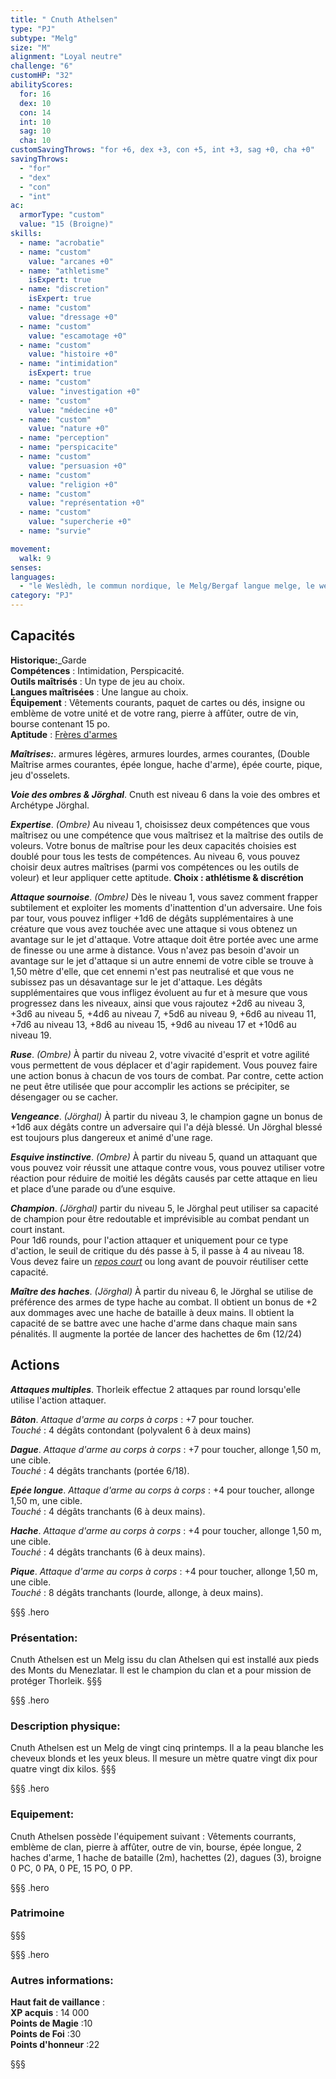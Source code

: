 ```yaml
---
title: " Cnuth Athelsen"
type: "PJ"
subtype: "Melg"
size: "M"
alignment: "Loyal neutre"
challenge: "6"
customHP: "32"
abilityScores:
  for: 16
  dex: 10
  con: 14
  int: 10
  sag: 10
  cha: 10
customSavingThrows: "for +6, dex +3, con +5, int +3, sag +0, cha +0"
savingThrows:
  - "for"
  - "dex"
  - "con"
  - "int"
ac:
  armorType: "custom"
  value: "15 (Broigne)"
skills:
  - name: "acrobatie"
  - name: "custom"
    value: "arcanes +0"
  - name: "athletisme"
    isExpert: true
  - name: "discretion"
    isExpert: true
  - name: "custom"
    value: "dressage +0"
  - name: "custom"
    value: "escamotage +0"
  - name: "custom"
    value: "histoire +0"
  - name: "intimidation"
    isExpert: true
  - name: "custom"
    value: "investigation +0"
  - name: "custom"
    value: "médecine +0"
  - name: "custom"
    value: "nature +0"
  - name: "perception"
  - name: "perspicacite"
  - name: "custom"
    value: "persuasion +0"
  - name: "custom"
    value: "religion +0"
  - name: "custom"
    value: "représentation +0"
  - name: "custom"
    value: "supercherie +0"
  - name: "survie"

movement:
  walk: 9
senses:
languages:
  - "le Weslèdh, le commun nordique, le Melg/Bergaf langue melge, le welkarn dialecte melg,l'Alcane/Alcath commun impérial "
category: "PJ"
---
```


## Capacités
**Historique:**_Garde  
**Compétences** : Intimidation, Perspicacité.  
**Outils maîtrisés** : Un type de jeu au choix.  
**Langues maîtrisées** : Une langue au choix.  
**Équipement** : Vêtements courants, paquet de cartes ou dés, insigne ou emblème de votre unité et de votre rang, pierre à affûter, outre de vin, bourse contenant 15 po.  
**Aptitude** : [Frères d'armes](/personnalite-et-historique/#freres-d'armes)  

_**Maîtrises:**_. armures légères, armures lourdes, armes courantes, (Double Maîtrise armes courantes, épée longue, hache d'arme), épée courte, pique, jeu d'osselets.

_**Voie des ombres & Jörghal**_. Cnuth est niveau 6 dans la voie des ombres et Archétype Jörghal.   

_**Expertise**_. *(Ombre)* Au niveau 1, choisissez deux compétences que vous maîtrisez ou une compétence que vous maîtrisez et la maîtrise des outils de voleurs. Votre bonus de maîtrise pour les deux capacités choisies est doublé pour tous les tests de compétences. Au niveau 6, vous pouvez choisir deux autres maîtrises (parmi vos compétences ou les outils de voleur) et leur appliquer cette aptitude. **Choix : athlétisme & discrétion**  

_**Attaque sournoise**_. *(Ombre)* Dès le niveau 1, vous savez comment frapper subtilement et exploiter les moments d'inattention d'un adversaire. Une fois par tour, vous pouvez infliger +1d6 de dégâts supplémentaires à une créature que vous avez touchée avec une attaque si vous obtenez un avantage sur le jet d'attaque. Votre attaque doit être portée avec une arme de finesse ou une arme à distance. Vous n'avez pas besoin d'avoir un avantage sur le jet d'attaque si un autre ennemi de votre cible se trouve à 1,50 mètre d'elle, que cet ennemi n'est pas neutralisé et que vous ne subissez pas un désavantage sur le jet d'attaque. Les dégâts supplémentaires que vous infligez évoluent au fur et à mesure que vous progressez dans les niveaux, ainsi que vous rajoutez +2d6 au niveau 3, +3d6 au niveau 5, +4d6 au niveau 7, +5d6 au niveau 9, +6d6 au niveau 11, +7d6 au niveau 13, +8d6 au niveau 15, +9d6 au niveau 17 et +10d6 au niveau 19.  

_**Ruse**_. *(Ombre)* À partir du niveau 2, votre vivacité d'esprit et votre agilité vous permettent de vous déplacer et d'agir rapidement. Vous pouvez faire une action bonus à chacun de vos tours de combat. Par contre, cette action ne peut être utilisée que pour accomplir les actions se précipiter, se désengager ou se cacher.  

_**Vengeance**_. *(Jörghal)* À partir du niveau 3, le champion gagne un bonus de +1d6 aux dégâts contre un adversaire qui l'a déjà blessé. Un Jörghal blessé est toujours plus dangereux et animé d'une rage.   

_**Esquive instinctive**_. *(Ombre)* À partir du niveau 5, quand un attaquant que vous pouvez voir réussit une attaque contre vous, vous pouvez utiliser votre réaction pour réduire de moitié les dégâts causés par cette attaque en lieu et place d’une parade ou d’une esquive.  

_**Champion**_. *(Jörghal)*  partir du niveau 5, le Jörghal peut utiliser sa capacité de champion pour être redoutable et imprévisible au combat pendant un court instant.  
Pour 1d6 rounds, pour l'action attaquer et uniquement pour ce type d'action, le seuil de critique du dés passe à 5, il passe à 4 au niveau 18. Vous devez faire un [_repos court_](/gerer-la-sante-du-personnage/#repos-court) ou long avant de pouvoir réutiliser cette capacité.  

_**Maître des haches**_. *(Jörghal)* À partir du niveau 6, le Jörghal se utilise de préférence des armes de type hache au combat. Il obtient un bonus de +2 aux dommages avec une hache de bataille à deux mains. Il obtient la capacité de se battre avec une hache d'arme dans chaque main sans pénalités. Il augmente la portée de lancer des hachettes de 6m (12/24)  

## Actions  
_**Attaques multiples**_. Thorleik effectue 2 attaques par round lorsqu'elle utilise l'action attaquer.

_**Bâton**_. _Attaque d'arme au corps à corps_ : +7 pour toucher.  
_Touché_ : 4 dégâts contondant (polyvalent 6 à deux mains)  

_**Dague**_. _Attaque d'arme au corps à corps_ : +7 pour toucher, allonge 1,50 m, une cible.  
_Touché_ : 4 dégâts tranchants (portée 6/18).   

_**Epée longue**_. _Attaque d'arme au corps à corps_ : +4 pour toucher, allonge 1,50 m, une cible.  
_Touché_ : 4 dégâts tranchants (6 à deux mains).  

_**Hache**_. _Attaque d'arme au corps à corps_ : +4 pour toucher, allonge 1,50 m, une cible.  
_Touché_ : 4 dégâts tranchants (6 à deux mains).  

_**Pique**_. _Attaque d'arme au corps à corps_ : +4 pour toucher, allonge 1,50 m, une cible.  
_Touché_ : 8 dégâts tranchants (lourde, allonge, à deux mains).  




§§§ .hero
### Présentation:  
Cnuth Athelsen est un Melg issu du clan Athelsen qui est installé aux pieds des Monts du Menezlatar. Il est le champion du clan et a pour mission de protéger Thorleik.
§§§

§§§ .hero
### Description physique:  
Cnuth Athelsen  est un Melg de vingt cinq printemps. Il a la peau blanche les cheveux blonds et les yeux bleus. Il mesure un mètre quatre vingt dix pour quatre vingt dix kilos.
§§§

§§§ .hero
### Equipement:  
Cnuth Athelsen  possède l'équipement suivant : Vêtements courrants, emblème de clan, pierre à affûter, outre de vin, bourse, épée longue, 2 haches d'arme, 1 hache de bataille (2m), hachettes (2), dagues (3), broigne
0 PC,  0 PA, 0 PE, 15 PO, 0 PP.

§§§ .hero
### Patrimoine  
§§§

§§§ .hero
### Autres informations:  
**Haut fait de vaillance** :  
**XP acquis** : 14 000  
**Points de Magie** :10   
**Points de Foi** :30      
**Points d'honneur** :22    


§§§
